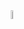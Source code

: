 
<div align="center">
  <img src="http://github-profile-summary-cards.vercel.app/api/cards/profile-details?username=neoarz&theme=github_dark" width="6%" />
</div>


